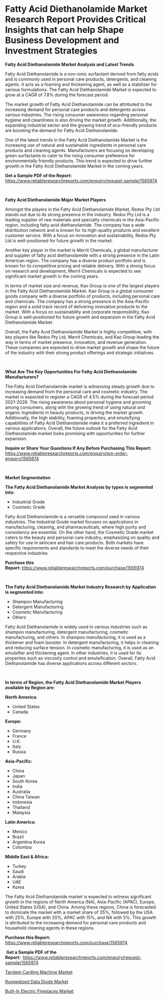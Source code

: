 <p><h1>Fatty Acid Diethanolamide Market Research Report Provides Critical Insights that can help Shape Business Development and Investment Strategies</h1></p><p><strong>Fatty Acid Diethanolamide Market Analysis and Latest Trends</strong></p>
<p><p>Fatty Acid Diethanolamide is a non-ionic surfactant derived from fatty acids and is commonly used in personal care products, detergents, and cleaning agents. It acts as a foaming and thickening agent, as well as a stabilizer for various formulations. The Fatty Acid Diethanolamide Market is expected to grow at a CAGR of 7.8% during the forecast period.</p><p>The market growth of Fatty Acid Diethanolamide can be attributed to the increasing demand for personal care products and detergents across various industries. The rising consumer awareness regarding personal hygiene and cleanliness is also driving the market growth. Additionally, the expanding industrial sector and the growing trend of eco-friendly products are boosting the demand for Fatty Acid Diethanolamide.</p><p>One of the latest trends in the Fatty Acid Diethanolamide Market is the increasing use of natural and sustainable ingredients in personal care products and cleaning agents. Manufacturers are focusing on developing green surfactants to cater to the rising consumer preference for environmentally friendly products. This trend is expected to drive further growth in the Fatty Acid Diethanolamide Market in the coming years.</p></p>
<p><strong>Get a Sample PDF of the Report:&nbsp;</strong> <a href="https://www.reliableresearchreports.com/enquiry/request-sample/1565974">https://www.reliableresearchreports.com/enquiry/request-sample/1565974</a></p>
<p>&nbsp;</p>
<p><strong>Fatty Acid Diethanolamide Major Market Players</strong></p>
<p><p>Amongst the players in the Fatty Acid Diethanolamide Market, Redox Pty Ltd stands out due to its strong presence in the industry. Redox Pty Ltd is a leading supplier of raw materials and specialty chemicals in the Asia-Pacific region, including fatty acid diethanolamide. The company has a wide distribution network and is known for its high-quality products and excellent customer service. With a focus on innovation and sustainability, Redox Pty Ltd is well-positioned for future growth in the market.</p><p>Another key player in the market is Merrit Chemicals, a global manufacturer and supplier of fatty acid diethanolamide with a strong presence in the Latin American region. The company has a diverse product portfolio and is known for its competitive pricing and reliable delivery. With a strong focus on research and development, Merrit Chemicals is expected to see significant market growth in the coming years.</p><p>In terms of market size and revenue, Kao Group is one of the largest players in the Fatty Acid Diethanolamide Market. Kao Group is a global consumer goods company with a diverse portfolio of products, including personal care and chemicals. The company has a strong presence in the Asia-Pacific region and a solid track record of delivering innovative products to the market. With a focus on sustainability and corporate responsibility, Kao Group is well-positioned for future growth and expansion in the Fatty Acid Diethanolamide Market.</p><p>Overall, the Fatty Acid Diethanolamide Market is highly competitive, with key players like Redox Pty Ltd, Merrit Chemicals, and Kao Group leading the way in terms of market presence, innovation, and revenue generation. These companies are expected to drive market growth and shape the future of the industry with their strong product offerings and strategic initiatives.</p></p>
<p>&nbsp;</p>
<p><strong>What Are The Key Opportunities For Fatty Acid Diethanolamide Manufacturers?</strong></p>
<p><p>The Fatty Acid Diethanolamide market is witnessing steady growth due to increasing demand from the personal care and cosmetic industry. The market is expected to register a CAGR of 4.5% during the forecast period 2021-2026. The rising awareness about personal hygiene and grooming among consumers, along with the growing trend of using natural and organic ingredients in beauty products, is driving the market growth. Additionally, the high stability, foaming properties, and emulsifying capabilities of Fatty Acid Diethanolamide make it a preferred ingredient in various applications. Overall, the future outlook for the Fatty Acid Diethanolamide market looks promising with opportunities for further expansion.</p></p>
<p><strong>Inquire or Share Your Questions If Any Before Purchasing This Report:</strong> <a href="https://www.reliableresearchreports.com/enquiry/pre-order-enquiry/1565974">https://www.reliableresearchreports.com/enquiry/pre-order-enquiry/1565974</a></p>
<p>&nbsp;</p>
<p><strong>Market Segmentation</strong></p>
<p><strong>The Fatty Acid Diethanolamide Market Analysis by types is segmented into:</strong></p>
<p><ul><li>Industrial Grade</li><li>Cosmetic Grade</li></ul></p>
<p><p>Fatty Acid Diethanolamide is a versatile compound used in various industries. The Industrial Grade market focuses on applications in manufacturing, cleaning, and pharmaceuticals, where high purity and consistency are essential. On the other hand, the Cosmetic Grade market caters to the beauty and personal care industry, emphasizing on quality and safety for use in skincare and hair care products. Both markets have specific requirements and standards to meet the diverse needs of their respective industries.</p></p>
<p><strong>Purchase this Report:&nbsp;</strong><a href="https://www.reliableresearchreports.com/purchase/1565974">https://www.reliableresearchreports.com/purchase/1565974</a></p>
<p>&nbsp;</p>
<p><strong>The Fatty Acid Diethanolamide Market Industry Research by Application is segmented into:</strong></p>
<p><ul><li>Shampoo Manufacturing</li><li>Detergent Manufacturing</li><li>Cosmetic Manufacturing</li><li>Others</li></ul></p>
<p><p>Fatty Acid Diethanolamide is widely used in various industries such as shampoo manufacturing, detergent manufacturing, cosmetic manufacturing, and others. In shampoo manufacturing, it is used as a thickener and foam booster. In detergent manufacturing, it helps in cleaning and reducing surface tension. In cosmetic manufacturing, it is used as an emulsifier and thickening agent. In other industries, it is used for its properties such as viscosity control and emulsification. Overall, Fatty Acid Diethanolamide has diverse applications across different sectors.</p></p>
<p>&nbsp;</p>
<p><strong>In terms of Region, the Fatty Acid Diethanolamide Market Players available by Region are:</strong></p>
<p>
    <p> <strong> North America: </strong>
        <ul>
            <li>United States</li>
            <li>Canada</li>
        </ul>
        </p> 
    <p> <strong> Europe: </strong>
        <ul>
            <li>Germany</li>
            <li>France</li>
            <li>U.K.</li>
            <li>Italy</li>
            <li>Russia</li>
        </ul>
        </p> 
    <p> <strong> Asia-Pacific: </strong>
        <ul>
            <li>China</li>
            <li>Japan</li>
            <li>South Korea</li>
            <li>India</li>
            <li>Australia</li>
            <li>China Taiwan</li>
            <li>Indonesia</li>
            <li>Thailand</li>
            <li>Malaysia</li>
        </ul>
        </p> 
    <p> <strong> Latin America: </strong>
        <ul>
            <li>Mexico</li>
            <li>Brazil</li>
            <li>Argentina Korea</li>
            <li>Colombia</li>
        </ul>
        </p> 
    <p> <strong> Middle East & Africa: </strong>
        <ul>
            <li>Turkey</li>
            <li>Saudi</li>
            <li>Arabia</li>
            <li>UAE</li>
            <li>Korea</li>
        </ul>
    </p>
    </p>
<p><p>The Fatty Acid Diethanolamide market is expected to witness significant growth in the regions of North America (NA), Asia-Pacific (APAC), Europe, United States (USA), and China. Among these regions, China is forecasted to dominate the market with a market share of 35%, followed by the USA with 25%, Europe with 20%, APAC with 15%, and NA with 5%. This growth is attributed to the increasing demand for personal care products and household cleaning agents in these regions.</p></p>
<p><strong>Purchase this Report: </strong><a href="https://www.reliableresearchreports.com/purchase/1565974">https://www.reliableresearchreports.com/purchase/1565974</a></p>
<p>&nbsp;<strong>Get a Sample PDF of the Report:&nbsp;&nbsp;</strong><a href="https://www.reliableresearchreports.com/enquiry/request-sample/1565974">https://www.reliableresearchreports.com/enquiry/request-sample/1565974</a></p>
<p><strong></strong></p>
<p><p><a href="https://view.publitas.com/reportprime-1/tandem-carding-machine-market-with-the-goal-of-estimating-the-market-size-and-future-growth-potential-of-various-market-segments-based-on-component-applications-end-user-and-region/">Tandem Carding Machine Market</a></p><p><a href="https://view.publitas.com/reportprime-1/ruggedized-data-diode-market-size-market-share-and-global-market-analysis-report-2023-2030/">Ruggedized Data Diode Market</a></p><p><a href="https://view.publitas.com/reportprime-1/built-in-electric-fireplaces-market-research-report-provides-critical-insights-that-can-help-shape-business-development-and-investment-strategies/">Built-In Electric Fireplaces Market</a></p></p>